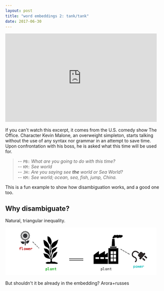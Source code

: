 ```yaml
---
layout: post
title: "word embeddings 2: tank/tank"
date: 2017-06-30
---
```


<iframe width="480" height="280" src="https://www.youtube.com/embed/_K-L9uhsBLM" frameborder="0" allowfullscreen></iframe>

If you can't watch this excerpt, it comes from the U.S. comedy show The Office. Character Kevin Malone, an overweight simpleton, starts talking without the use of any syntax nor grammar in an attempt to save time.  
Upon confrontation with his boss, he is asked what this time will be used for.  
> -- `PB:` *What are you going to do with this time?*  
> -- `KM:` *See world*  
> -- `JH:` *Are you saying see **the** world or Sea World?*  
> -- `KM:` *See world; ocean, sea, fish, jump, China.*  

This is a fun example to show how disambiguation works, and a good one too.

## Why disambiguate?

Natural, triangular inequality.

![embeddings](/files/disamb.png)

But shouldn't it be already in the embedding? Arora+russes
